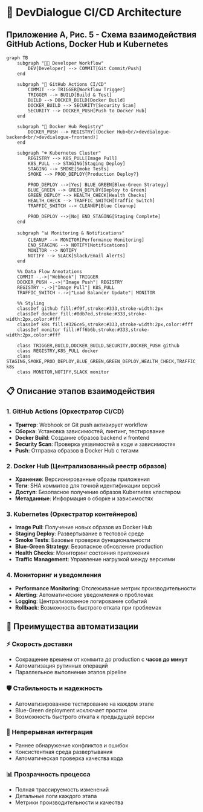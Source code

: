 # 🚀 DevDialogue CI/CD Architecture

## Приложение А, Рис. 5 - Схема взаимодействия GitHub Actions, Docker Hub и Kubernetes

```mermaid
graph TB
    subgraph "👨‍💻 Developer Workflow"
        DEV[Developer] --> COMMIT[Git Commit/Push]
    end
    
    subgraph "🚀 GitHub Actions CI/CD"
        COMMIT --> TRIGGER[Workflow Trigger]
        TRIGGER --> BUILD[Build & Test]
        BUILD --> DOCKER_BUILD[Docker Build]
        DOCKER_BUILD --> SECURITY[Security Scan]
        SECURITY --> DOCKER_PUSH[Push to Docker Hub]
    end
    
    subgraph "🐳 Docker Hub Registry"
        DOCKER_PUSH --> REGISTRY[(Docker Hub<br/>devdialogue-backend<br/>devdialogue-frontend)]
    end
    
    subgraph "☸️ Kubernetes Cluster"
        REGISTRY --> K8S_PULL[Image Pull]
        K8S_PULL --> STAGING[Staging Deploy]
        STAGING --> SMOKE[Smoke Tests]
        SMOKE --> PROD_DEPLOY{Production Deploy?}
        
        PROD_DEPLOY -->|Yes| BLUE_GREEN[Blue-Green Strategy]
        BLUE_GREEN --> GREEN_DEPLOY[Deploy to Green]
        GREEN_DEPLOY --> HEALTH_CHECK[Health Checks]
        HEALTH_CHECK --> TRAFFIC_SWITCH[Traffic Switch]
        TRAFFIC_SWITCH --> CLEANUP[Blue Cleanup]
        
        PROD_DEPLOY -->|No| END_STAGING[Staging Complete]
    end
    
    subgraph "📊 Monitoring & Notifications"
        CLEANUP --> MONITOR[Performance Monitoring]
        END_STAGING --> NOTIFY[Notifications]
        MONITOR --> NOTIFY
        NOTIFY --> SLACK[Slack/Email Alerts]
    end
    
    %% Data Flow Annotations
    COMMIT -.->|"Webhook"| TRIGGER
    DOCKER_PUSH -.->|"Image Push"| REGISTRY
    REGISTRY -.->|"Image Pull"| K8S_PULL
    TRAFFIC_SWITCH -.->|"Load Balancer Update"| MONITOR
    
    %% Styling
    classDef github fill:#f9f,stroke:#333,stroke-width:2px
    classDef docker fill:#0db7ed,stroke:#333,stroke-width:2px,color:#fff
    classDef k8s fill:#326ce5,stroke:#333,stroke-width:2px,color:#fff
    classDef monitor fill:#ff6b6b,stroke:#333,stroke-width:2px,color:#fff
    
    class TRIGGER,BUILD,DOCKER_BUILD,SECURITY,DOCKER_PUSH github
    class REGISTRY,K8S_PULL docker
    class STAGING,SMOKE,PROD_DEPLOY,BLUE_GREEN,GREEN_DEPLOY,HEALTH_CHECK,TRAFFIC_SWITCH,CLEANUP k8s
    class MONITOR,NOTIFY,SLACK monitor
```

## 📋 Описание этапов взаимодействия

### 1. **GitHub Actions** (Оркестратор CI/CD)
- **Триггер**: Webhook от Git push активирует workflow
- **Сборка**: Установка зависимостей, линтинг, тестирование
- **Docker Build**: Создание образов backend и frontend
- **Security Scan**: Проверка уязвимостей в коде и зависимостях
- **Push**: Отправка образов в Docker Hub с тегами

### 2. **Docker Hub** (Централизованный реестр образов)
- **Хранение**: Версионированные образы приложения
- **Теги**: SHA коммитов для точной идентификации версий
- **Доступ**: Безопасное получение образов Kubernetes кластером
- **Метаданные**: Информация о сборке и зависимостях

### 3. **Kubernetes** (Оркестратор контейнеров)
- **Image Pull**: Получение новых образов из Docker Hub
- **Staging Deploy**: Развертывание в тестовой среде
- **Smoke Tests**: Базовые проверки функциональности
- **Blue-Green Strategy**: Безопасное обновление production
- **Health Checks**: Мониторинг состояния приложения
- **Traffic Management**: Управление нагрузкой между версиями

### 4. **Мониторинг и уведомления**
- **Performance Monitoring**: Отслеживание метрик производительности
- **Alerting**: Автоматические уведомления о проблемах
- **Logging**: Централизованное логирование событий
- **Rollback**: Возможность быстрого отката при проблемах

## 🎯 Преимущества автоматизации

### ⚡ Скорость доставки
- Сокращение времени от коммита до production с **часов до минут**
- Автоматизация рутинных операций
- Параллельное выполнение этапов pipeline

### 🛡️ Стабильность и надежность
- Автоматизированное тестирование на каждом этапе
- Blue-Green deployment исключает простои
- Возможность быстрого отката к предыдущей версии

### 🔄 Непрерывная интеграция
- Раннее обнаружение конфликтов и ошибок
- Консистентная среда развертывания
- Автоматическая проверка качества кода

### 📊 Прозрачность процесса
- Полная трассируемость изменений
- Детальные логи каждого этапа
- Метрики производительности и качества
